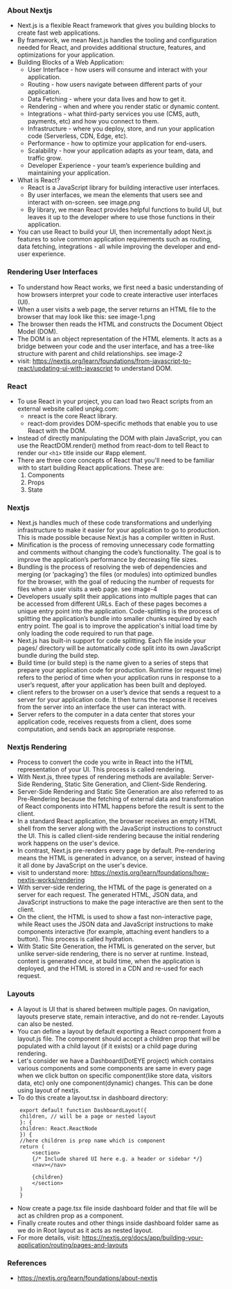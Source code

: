 ### About Nextjs
- Next.js is a flexible React framework that gives you building blocks to create fast web applications. 
- By framework, we mean Next.js handles the tooling and configuration needed for React, and provides additional structure, features, and optimizations for your application.
- Building Blocks of a Web Application:
    - User Interface - how users will consume and interact with your application.
    - Routing - how users navigate between different parts of your application.
    - Data Fetching - where your data lives and how to get it.
    - Rendering - when and where you render static or dynamic content.
    - Integrations - what third-party services you use (CMS, auth, payments, etc) and how you connect to them.
    - Infrastructure - where you deploy, store, and run your application code (Serverless, CDN, Edge, etc).
    - Performance - how to optimize your application for end-users.
    - Scalability - how your application adapts as your team, data, and traffic grow.
    - Developer Experience - your team’s experience building and maintaining your application.
- What is React? 
    - React is a JavaScript library for building interactive user interfaces.
    - By user interfaces, we mean the elements that users see and interact with on-screen. see image.png
    - By library, we mean React provides helpful functions to build UI, but leaves it up to the developer where to use those functions in their application.
- You can use React to build your UI, then incrementally adopt Next.js features to solve common application requirements such as routing, data fetching, integrations - all while improving the developer and end-user experience.

### Rendering User Interfaces
- To understand how React works, we first need a basic understanding of how browsers interpret your code to create interactive user interfaces (UI).
- When a user visits a web page, the server returns an HTML file to the browser that may look like this: see image-1.png
- The browser then reads the HTML and constructs the Document Object Model (DOM).
- The DOM is an object representation of the HTML elements. It acts as a bridge between your code and the user interface, and has a tree-like structure with parent and child relationships. see image-2
- visit: https://nextjs.org/learn/foundations/from-javascript-to-react/updating-ui-with-javascript to understand DOM.

### React
- To use React in your project, you can load two React scripts from an external website called unpkg.com:
    - nreact is the core React library.
    - react-dom provides DOM-specific methods that enable you to use React with the DOM.
- Instead of directly manipulating the DOM with plain JavaScript, you can use the ReactDOM.render() method from react-dom to tell React to render our `<h1>` title inside our #app element.
- There are three core concepts of React that you'll need to be familiar with to start building React applications. These are:
    1. Components
    2. Props
    3. State

### Nextjs
- Next.js handles much of these code transformations and underlying infrastructure to make it easier for your application to go to production. This is made possible because Next.js has a compiler written in Rust.
- Minification is the process of removing unnecessary code formatting and comments without changing the code’s functionality. The goal is to improve the application’s performance by decreasing file sizes.
- Bundling is the process of resolving the web of dependencies and merging (or ‘packaging’) the files (or modules) into optimized bundles for the browser, with the goal of reducing the number of requests for files when a user visits a web page. see image-4
- Developers usually split their applications into multiple pages that can be accessed from different URLs. Each of these pages becomes a unique entry point into the application. Code-splitting is the process of splitting the application’s bundle into smaller chunks required by each entry point. The goal is to improve the application's initial load time by only loading the code required to run that page.
- Next.js has built-in support for code splitting. Each file inside your pages/ directory will be automatically code split into its own JavaScript bundle during the build step.
- Build time (or build step) is the name given to a series of steps that prepare your application code for production. Runtime (or request time) refers to the period of time when your application runs in response to a user’s request, after your application has been built and deployed.
- client refers to the browser on a user’s device that sends a request to a server for your application code. It then turns the response it receives from the server into an interface the user can interact with.
- Server refers to the computer in a data center that stores your application code, receives requests from a client, does some computation, and sends back an appropriate response.

### Nextjs Rendering
- Process to convert the code you write in React into the HTML representation of your UI. This process is called rendering.
- With Next.js, three types of rendering methods are available: Server-Side Rendering, Static Site Generation, and Client-Side Rendering.
- Server-Side Rendering and Static Site Generation are also referred to as Pre-Rendering because the fetching of external data and transformation of React components into HTML happens before the result is sent to the client.
- In a standard React application, the browser receives an empty HTML shell from the server along with the JavaScript instructions to construct the UI. This is called client-side rendering because the initial rendering work happens on the user's device.
- In contrast, Next.js pre-renders every page by default. Pre-rendering means the HTML is generated in advance, on a server, instead of having it all done by JavaScript on the user's device.
- visit to understand more: https://nextjs.org/learn/foundations/how-nextjs-works/rendering
- With server-side rendering, the HTML of the page is generated on a server for each request. The generated HTML, JSON data, and JavaScript instructions to make the page interactive are then sent to the client.
- On the client, the HTML is used to show a fast non-interactive page, while React uses the JSON data and JavaScript instructions to make components interactive (for example, attaching event handlers to a button). This process is called hydration.
- With Static Site Generation, the HTML is generated on the server, but unlike server-side rendering, there is no server at runtime. Instead, content is generated once, at build time, when the application is deployed, and the HTML is stored in a CDN and re-used for each request.

### Layouts
- A layout is UI that is shared between multiple pages. On navigation, layouts preserve state, remain interactive, and do not re-render. Layouts can also be nested.
- You can define a layout by default exporting a React component from a layout.js file. The component should accept a children prop that will be populated with a child layout (if it exists) or a child page during rendering.
- Let's consider we have a Dashboard(DotEYE project) which contains various components and some components are same in every page when we click button on specific component(like store data, visitors data, etc) only one component(dynamic) changes. This can be done using layout of nextjs.
- To do this create a layout.tsx in dashboard directory:
```tsx
    export default function DashboardLayout({
    children, // will be a page or nested layout
    }: {
    children: React.ReactNode
    }) {
    //here children is prop name which is component 
    return (
        <section>
        {/* Include shared UI here e.g. a header or sidebar */}
        <nav></nav>
    
        {children}
        </section>
    )
    }
```
- Now create a page.tsx file inside dashboard folder and that file will be act as children prop as a component.
- Finally create routes and other things inside dashboard folder same as we do in Root layout as it acts as nested layout.
- For more details, visit: https://nextjs.org/docs/app/building-your-application/routing/pages-and-layouts

### References
- https://nextjs.org/learn/foundations/about-nextjs

